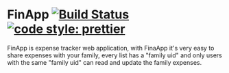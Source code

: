 # FinApp [![Build Status](https://travis-ci.org/ronihcohen/fin-app-ng.svg?branch=master)](https://travis-ci.org/ronihcohen/fin-app-ng) [![code style: prettier](https://img.shields.io/badge/code_style-prettier-ff69b4.svg?style=flat-square)](https://github.com/prettier/prettier)


FinApp is expense tracker web application, with FinaApp it's very easy to share expenses with your family, every list has a "family uid" and only users with the same "family uid" can read and update the family expenses.
